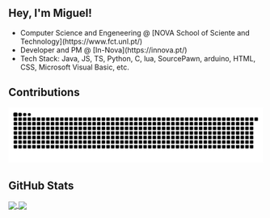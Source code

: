 ## Hey, I'm Miguel!
<ul>
  <li>Computer Science and Engeneering @ [NOVA School of Sciente and Technology](https://www.fct.unl.pt/) </li>
  <li>Developer and PM @ [In-Nova](https://innova.pt/) </li>
  <li>Tech Stack: Java, JS, TS, Python, C, lua, SourcePawn, arduino, HTML, CSS, Microsoft Visual Basic, etc.</li>
</ul>

## Contributions
<picture>
  <source media="(prefers-color-scheme: dark)" srcset="https://raw.githubusercontent.com/miguelcollaco/miguelcollaco/refs/heads/output/github-contribution-grid-snake-dark.svg" />
  <source media="(prefers-color-scheme: light)" srcset="https://raw.githubusercontent.com/miguelcollaco/miguelcollaco/refs/heads/output/github-contribution-grid-snake.svg" />
  <img alt="github-snake" src="https://raw.githubusercontent.com/miguelcollaco/miguelcollaco/refs/heads/output/github-contribution-grid-snake.svg" />
</picture>

## GitHub Stats
<a href="https://github.com/miguelcollaco">
  <img align="center" src="https://github-readme-stats.vercel.app/api?username=miguelcollaco&show_icons=true&theme=github_dark" />
</a>
<a href="https://github.com/miguelcollaco">
  <img align="center" src="https://github-readme-stats.vercel.app/api/top-langs/?username=miguelcollaco&theme=github_dark" />
</a>
